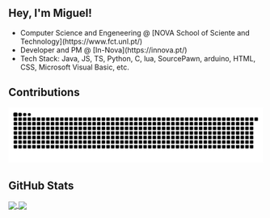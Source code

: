 ## Hey, I'm Miguel!
<ul>
  <li>Computer Science and Engeneering @ [NOVA School of Sciente and Technology](https://www.fct.unl.pt/) </li>
  <li>Developer and PM @ [In-Nova](https://innova.pt/) </li>
  <li>Tech Stack: Java, JS, TS, Python, C, lua, SourcePawn, arduino, HTML, CSS, Microsoft Visual Basic, etc.</li>
</ul>

## Contributions
<picture>
  <source media="(prefers-color-scheme: dark)" srcset="https://raw.githubusercontent.com/miguelcollaco/miguelcollaco/refs/heads/output/github-contribution-grid-snake-dark.svg" />
  <source media="(prefers-color-scheme: light)" srcset="https://raw.githubusercontent.com/miguelcollaco/miguelcollaco/refs/heads/output/github-contribution-grid-snake.svg" />
  <img alt="github-snake" src="https://raw.githubusercontent.com/miguelcollaco/miguelcollaco/refs/heads/output/github-contribution-grid-snake.svg" />
</picture>

## GitHub Stats
<a href="https://github.com/miguelcollaco">
  <img align="center" src="https://github-readme-stats.vercel.app/api?username=miguelcollaco&show_icons=true&theme=github_dark" />
</a>
<a href="https://github.com/miguelcollaco">
  <img align="center" src="https://github-readme-stats.vercel.app/api/top-langs/?username=miguelcollaco&theme=github_dark" />
</a>
